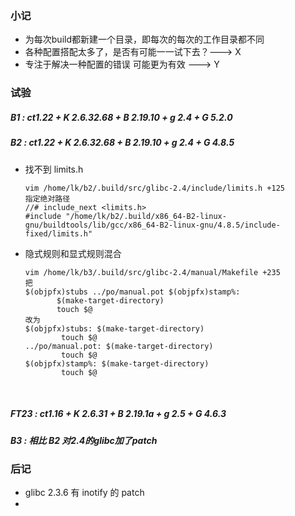 ### 小记

- 为每次build都新建一个目录，即每次的每次的工作目录都不同
- 各种配置搭配太多了，是否有可能一一试下去？---> X
- 专注于解决一种配置的错误 可能更为有效  ---> Y



### 试验

##### B1 : ct1.22 + K 2.6.32.68 + B 2.19.10 + g 2.4 + G 5.2.0

##### B2 : ct1.22 + K 2.6.32.68 + B 2.19.10 + g 2.4 + G 4.8.5

- 找不到 limits.h

  ```
  vim /home/lk/b2/.build/src/glibc-2.4/include/limits.h +125
  指定绝对路径
  //# include_next <limits.h>
  #include "/home/lk/b2/.build/x86_64-B2-linux-gnu/buildtools/lib/gcc/x86_64-B2-linux-gnu/4.8.5/include-fixed/limits.h"
  ```

- 隐式规则和显式规则混合

  ```
  vim /home/lk/b3/.build/src/glibc-2.4/manual/Makefile +235
  把
  $(objpfx)stubs ../po/manual.pot $(objpfx)stamp%:
         $(make-target-directory)
         touch $@
  改为
  $(objpfx)stubs: $(make-target-directory)
          touch $@
  ../po/manual.pot: $(make-target-directory)
          touch $@
  $(objpfx)stamp%: $(make-target-directory)
          touch $@
  ```

  ​

##### FT23 : ct1.16 + K 2.6.31 + B 2.19.1a + g 2.5 + G 4.6.3

##### B3 :  相比 B2 对2.4的glibc加了patch



### 后记

- glibc 2.3.6 有 inotify 的 patch
- ​